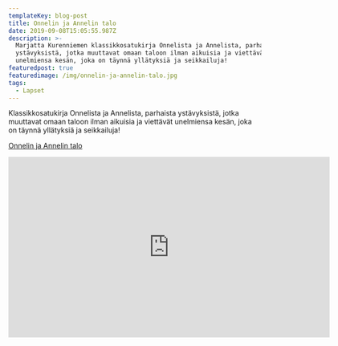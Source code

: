 ```yaml
---
templateKey: blog-post
title: Onnelin ja Annelin talo
date: 2019-09-08T15:05:55.987Z
description: >-
  Marjatta Kurenniemen klassikkosatukirja Onnelista ja Annelista, parhaista
  ystävyksistä, jotka muuttavat omaan taloon ilman aikuisia ja viettävät
  unelmiensa kesän, joka on täynnä yllätyksiä ja seikkailuja!
featuredpost: true
featuredimage: /img/onnelin-ja-annelin-talo.jpg
tags:
  - Lapset
---
```

Klassikkosatukirja Onnelista ja Annelista, parhaista ystävyksistä, jotka muuttavat omaan taloon ilman aikuisia ja viettävät unelmiensa kesän, joka on täynnä yllätyksiä ja seikkailuja!

[Onnelin ja Annelin talo](http://clk.tradedoubler.com/click?p(345)a(1824918)g(16952822)url(http://cdon.fi/kirjat/kurenniemi%2c_marjatta/onnelin_ja_annelin_talo_%283_cd%29-4223147))

<iframe width="640" height="360" src="https://www.youtube.com/embed/wQdWKo3lYuI" frameborder="0" allow="accelerometer; autoplay; encrypted-media; gyroscope; picture-in-picture" allowfullscreen></iframe>
